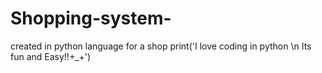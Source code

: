 # Shopping-system-
created in python language for a shop 
print('I love coding in python \n Its fun and Easy!!+_+')
